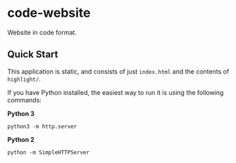 # code-website
Website in code format.

## Quick Start
This application is static, and consists of just `index.html` and the contents of `highlight/`.

If you have Python installed, the easiest way to run it is using the following commands:

**Python 3**

    python3 -m http.server
    
**Python 2**

    python -m SimpleHTTPServer
